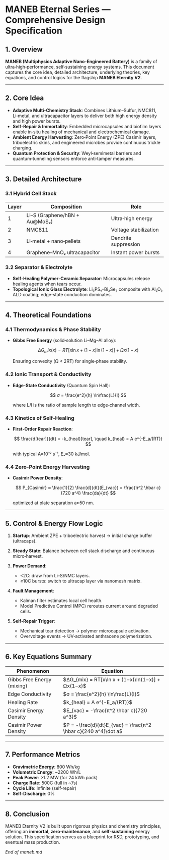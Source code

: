 # MANEB Eternal Series — Comprehensive Design Specification

## 1. Overview

**MANEB (Multiphysics Adaptive Nano‐Engineered Battery)** is a family of ultra‑high‑performance, self‑sustaining energy systems. This document captures the core idea, detailed architecture, underlying theories, key equations, and control logics for the flagship **MANEB Eternity V2**.

---

## 2. Core Idea

* **Adaptive Multi‑Chemistry Stack**: Combines Lithium–Sulfur, NMC811, Li‑metal, and ultracapacitor layers to deliver both high energy density and high power bursts.
* **Self‑Repair & Immortality**: Embedded microcapsules and biofilm layers enable in‑situ healing of mechanical and electrochemical damage.
* **Ambient Energy Harvesting**: Zero‑Point Energy (ZPE) Casimir layers, triboelectric skins, and engineered microbes provide continuous trickle charging.
* **Quantum Protection & Security**: Weyl‑semimetal barriers and quantum‑tunneling sensors enforce anti‑tamper measures.

---

## 3. Detailed Architecture

### 3.1 Hybrid Cell Stack

| Layer | Composition                    | Role                  |
| ----- | ------------------------------ | --------------------- |
| 1     | Li–S (Graphene/hBN + Au\@MoS₂) | Ultra‑high energy     |
| 2     | NMC811                         | Voltage stabilization |
| 3     | Li‑metal + nano‑pellets        | Dendrite suppression  |
| 4     | Graphene–MnO₂ ultracapacitor   | Instant power bursts  |

### 3.2 Separator & Electrolyte

* **Self‑Healing Polymer‑Ceramic Separator**: Microcapsules release healing agents when tears occur.
* **Topological Ionic Glass Electrolyte**: Li₃PS₄–Bi₂Se₃ composite with Al₂O₃ ALD coating; edge‑state conduction dominates.

---

## 4. Theoretical Foundations

### 4.1 Thermodynamics & Phase Stability

* **Gibbs Free Energy** (solid‑solution Li–Mg–Al alloy):

  $$
    ΔG_mix(x) = RT[x\ln x + (1−x)\ln(1−x)] + Ωx(1−x)
  $$

  Ensuring convexity (Ω < 2RT) for single‑phase stability.

### 4.2 Ionic Transport & Conductivity

* **Edge‑State Conductivity** (Quantum Spin Hall):

  $$
    σ = \frac{e^2}{h} \ln\frac{L}{l}
  $$

  where L/l is the ratio of sample length to edge‑channel width.

### 4.3 Kinetics of Self‑Healing

* **First‑Order Repair Reaction**:

  $$
    \frac{d[tear]}{dt} = -k_{heal}[tear], \quad k_{heal} = A e^{-E_a/(RT)}
  $$

  with typical A≈10¹⁰ s⁻¹, Eₐ≈30 kJ/mol.

### 4.4 Zero‑Point Energy Harvesting

* **Casimir Power Density**:

  $$
    P_{Casimir} ≈ \frac{1}{2} \frac{d}{dt}(E_{vac}) = \frac{π^2 \hbar c}{720 a^4} \frac{da}{dt}
  $$

  optimized at plate separation a≈50 nm.

---

## 5. Control & Energy Flow Logic

1. **Startup**: Ambient ZPE + triboelectric harvest → initial charge buffer (ultracaps).
2. **Steady State**: Balance between cell stack discharge and continuous micro‑harvest.
3. **Power Demand**:

   * <2C: draw from Li–S/NMC layers.
   * ≥10C bursts: switch to ultracap layer via nanomesh matrix.
4. **Fault Management**:

   * Kalman filter estimates local cell health.
   * Model Predictive Control (MPC) reroutes current around degraded cells.
5. **Self‑Repair Trigger**:

   * Mechanical tear detection → polymer microcapsule activation.
   * Overvoltage events → UV‑activated anthracene polymerization.

---

## 6. Key Equations Summary

| Phenomenon                 | Equation                                                          |
| -------------------------- | ----------------------------------------------------------------- |
| Gibbs Free Energy (mixing) | \$ΔG\_{mix} = RT\[x\ln x + (1−x)\ln(1−x)] + Ωx(1−x)\$             |
| Edge Conductivity          | \$σ = \frac{e^2}{h} \ln\frac{L}{l}\$                              |
| Healing Rate               | \$k\_{heal} = A e^{-E\_a/(RT)}\$                                  |
| Casimir Energy Density     | \$E\_{vac} = -\frac{π^2 \hbar c}{720 a^3}\$                       |
| Casimir Power Density      | \$P = -\frac{d}{dt}E\_{vac} = \frac{π^2 \hbar c}{240 a^4}\dot a\$ |

---

## 7. Performance Metrics

* **Gravimetric Energy**: 800 Wh/kg
* **Volumetric Energy**: \~2200 Wh/L
* **Peak Power**: >1.2 MW (for 24 kWh pack)
* **Charge Rate**: 500C (full in \~7s)
* **Cycle Life**: Infinite (self‑repair)
* **Self‑Discharge**: 0%

---

## 8. Conclusion

MANEB Eternity V2 is built upon rigorous physics and chemistry principles, offering an **immortal, zero‑maintenance**, and **self‑sustaining** energy solution. This specification serves as a blueprint for R\&D, prototyping, and eventual mass production.

*End of maneb.md*
